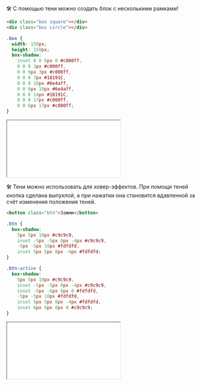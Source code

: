 🛠 С помощью тени можно создать блок с несколькими рамками!

```html
<div class="box square"></div>
<div class="box circle"></div>
```

```css
.box {
  width: 150px;
  height: 150px;
  box-shadow:
    inset 0 0 6px 0 #c000ff,
    0 0 0 3px #c000ff,
    0 0 6px 3px #c000ff,
    0 0 0 7px #18191C,
    0 0 0 10px #6e4aff,
    0 0 6px 10px #6e4aff,
    0 0 0 14px #18191C,
    0 0 0 17px #c000ff,
    0 0 6px 17px #c000ff;
}
```

<iframe title="Неоновые рамки" src="../demos/neon.html"></iframe>

🛠 Тени можно использовать для ховер-эффектов. При помощи теней кнопка сделана выпуклой, а при нажатии она становится вдавленной за счёт изменения положения теней.

```html
<button class="btn">Зажми</button>
```

```css
.btn {
  box-shadow:
    5px 5px 10px #c9c9c9,
    inset -5px -5px 8px -4px #c9c9c9,
    -5px -5px 10px #fdfdfd,
    inset 5px 5px 8px -4px #fdfdfd;
}

.btn:active {
  box-shadow:
    5px 5px 10px #c9c9c9,
    inset -5px -5px 8px -4px #c9c9c9,
    inset -6px -6px 8px 0 #fdfdfd,
    -5px -5px 10px #fdfdfd,
    inset 5px 5px 8px -4px #fdfdfd,
    inset 6px 6px 8px 0 #c9c9c9;
}
```

<iframe title="Скевоморфизм" src="../demos/skeuomorph.html"></iframe>
